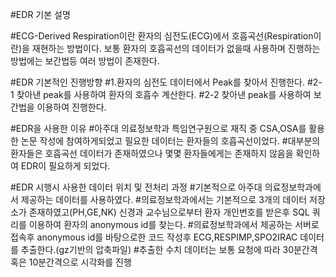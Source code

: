 
#EDR 기본 설명 

#ECG-Derived Respiration이란 환자의 심전도(ECG)에서 호흡곡선(Respiration이란)을 재현하는 방법이다. 보통 환자의 호흡곡선의 데이터가 없을때 사용하며 진행하는 방법에는 보간법등 여러 방법이 존재한다.

#EDR 기본적인 진행방향
#1.환자의 심전도 데이터에서 Peak를 찾아서 진행한다.
#2-1 찾아낸 peak를 사용하여 환자의 호흡수 계산한다.
#2-2 찾아낸 peak를 사용하여 보간법을 이용하여 진행한다.

#EDR을 사용한 이유
#아주대 의료정보학과 특임연구원으로 재직 중 CSA,OSA를 활용한 논문 작성에 참여하게되었고 필요한 데이터는 환자들의 호흡곡선이었다.
#대부분의 환자들은 호흡곡선 데이터가 존재하였으나 몇몇 환자들에게는 존재하지 않음을 확인하여 EDR이 필요하게 되었다.

#EDR 시행시 사용한 데이터 위치 및 전처리 과정
#기본적으로 아주대 의료정보학과에서 제공하는 데이터를 사용하였다.
#의료정보학과에서는 기본적으로 3개의 데이터 저장소가 존재하였고(PH,GE,NK) 신경과 교수님으로부터 환자 개인번호를 받은후 SQL 쿼리를 이용하여 환자의 anonymous id를 찾는다.
#의료정보학과에서 제공하는 서버로 접속후 anonymous id를 바탕으로한 코드 작성후 ECG,RESPIMP,SPO2IRAC 데이터를 추출한다.(gz기반의 압축파일)
#추출한 수치 데이터는 보통 요청에 따라 30분간격 혹은 10분간격으로 시각화를 진행
#
